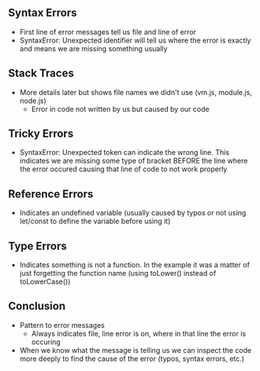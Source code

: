 ## Syntax Errors
* First line of error messages tell us file and line of error
* SyntaxError: Unexpected identifier will tell us where the error is exactly and means we are missing something usually

## Stack Traces
* More details later but shows file names we didn't use (vm.js, module.js, node.js)
  * Error in code not written by us but caused by our code

## Tricky Errors
* SyntaxError: Unexpected token can indicate the wrong line. This indicates we are missing some type of bracket BEFORE the line where the error occured causing that line of code to not work properly

## Reference Errors
* Indicates an undefined variable (usually caused by typos or not using let/const to define the variable before using it)

## Type Errors
* Indicates something is not a function. In the example it was a matter of just forgetting the function name (using toLower() instead of toLowerCase())

## Conclusion
* Pattern to error messages
  * Always indicates file, line error is on, where in that line the error is occuring
* When we know what the message is telling us we can inspect the code more deeply to find the cause of the error (typos, syntax errors, etc.)